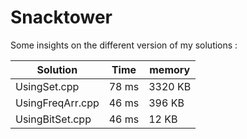 # Snacktower

Some insights on the different version of my solutions :

| Solution         | Time  | memory  |
| ---------------- | ----- | ------- |
| UsingSet.cpp     | 78 ms | 3320 KB |
| UsingFreqArr.cpp | 46 ms | 396 KB  |
| UsingBitSet.cpp  | 46 ms | 12 KB   |
